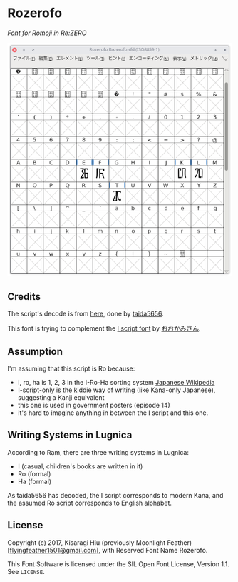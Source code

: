 # Rozerofo
*Font for Romoji in Re:ZERO*

![v0.1](https://github.com/flyingfeather1501/font-rozerofo/raw/master/v0.1.png)

## Credits

The script's decode is from [here](http://d.hatena.ne.jp/taida5656/20160705/p1), done by [taida5656](http://d.hatena.ne.jp/taida5656/).

This font is trying to complement the [I script font](https://www.youtube.com/watch?v=Yih6pz09Z1A) by [おおかみさん](http://www.nicovideo.jp/watch/sm29711761).

## Assumption

I'm assuming that this script is Ro because:

- i, ro, ha is 1, 2, 3 in the I-Ro-Ha sorting system [Japanese Wikipedia](https://ja.wikipedia.org/wiki/%E3%81%84%E3%82%8D%E3%81%AF%E9%A0%86)
- I-script-only is the kiddie way of writing (like Kana-only Japanese), suggesting a Kanji equivalent
- this one is used in government posters (episode 14)
- it's hard to imagine anything in between the I script and this one.

## Writing Systems in Lugnica

According to Ram, there are three writing systems in Lugnica:

- I (casual, children's books are written in it)
- Ro (formal)
- Ha (formal)

As taida5656 has decoded, the I script corresponds to modern Kana, and the assumed Ro script corresponds to English alphabet.

## License

Copyright (c) 2017, Kisaragi Hiu (previously Moonlight Feather) [flyingfeather1501@gmail.com],
with Reserved Font Name Rozerofo.

This Font Software is licensed under the SIL Open Font License, Version 1.1.
See `LICENSE`.
